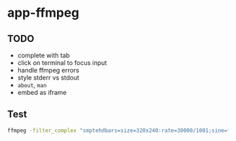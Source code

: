 # app-ffmpeg

## TODO

- complete with tab
- click on terminal to focus input
- handle ffmpeg errors
- style stderr vs stdout
- `about`, `man`
- embed as iframe

## Test

```sh
ffmpeg -filter_complex "smptehdbars=size=320x240:rate=30000/1001;sine=frequency=440:sample_rate=48000:beep_factor=2" -c:v libx264 -pix_fmt:v yuv420p -profile:v high -c:a aac -ac 2 -t 5 out.mp4 -movflags +faststart
```
